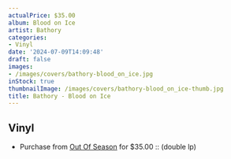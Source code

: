 ```yaml
---
actualPrice: $35.00
album: Blood on Ice
artist: Bathory
categories:
- Vinyl
date: '2024-07-09T14:09:48'
draft: false
images:
- /images/covers/bathory-blood_on_ice.jpg
inStock: true
thumbnailImage: /images/covers/bathory-blood_on_ice-thumb.jpg
title: Bathory - Blood on Ice
---
```


## Vinyl
* Purchase from [Out Of Season](https://www.outofseasonlabel.com/products/bathory-blood-on-ice-vinyl-2xlp-double-lp) for $35.00 :: (double lp)
